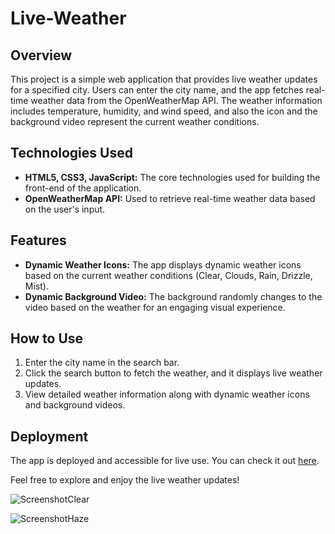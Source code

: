 # Live-Weather

## Overview

This project is a simple web application that provides live weather updates for a specified city. Users can enter the city name, and the app fetches real-time weather data from the OpenWeatherMap API. The weather information includes temperature, humidity, and wind speed, and also the icon and the background video represent the current weather conditions.

## Technologies Used

- **HTML5, CSS3, JavaScript:** The core technologies used for building the front-end of the application.
- **OpenWeatherMap API:** Used to retrieve real-time weather data based on the user's input.

## Features

- **Dynamic Weather Icons:** The app displays dynamic weather icons based on the current weather conditions (Clear, Clouds, Rain, Drizzle, Mist).
- **Dynamic Background Video:** The background randomly changes to the video based on the weather for an engaging visual experience.


## How to Use

1. Enter the city name in the search bar.
2. Click the search button to fetch the weather, and it displays live weather updates.
3. View detailed weather information along with dynamic weather icons and background videos.

## Deployment

The app is deployed and accessible for live use. You can check it out [here]( https://lalitha9300.github.io/Live-Weather/).

Feel free to explore and enjoy the live weather updates!

![ScreenshotClear](https://github.com/Lalitha9300/Live-Weather/assets/160124149/a78132c5-1c9f-4734-9c94-f3529297ff77)

![ScreenshotHaze](https://github.com/Lalitha9300/Live-Weather/assets/160124149/66d3534e-431b-422c-a6b6-01e874b2f505)

